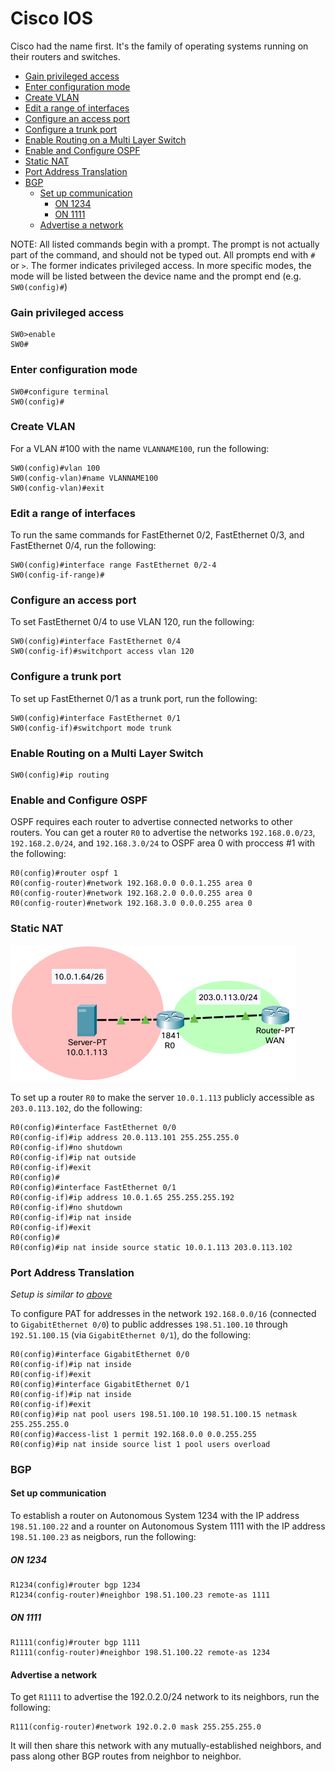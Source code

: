 <!--
SPDX-FileCopyrightText: 2021 - 2024 Eli Array Minkoff

SPDX-License-Identifier: MIT
-->

# Cisco IOS

Cisco had the name first. It's the family of operating systems running on their routers and switches.

<!-- vim-markdown-toc GitLab -->

* [Gain privileged access](#gain-privileged-access)
* [Enter configuration mode](#enter-configuration-mode)
* [Create VLAN](#create-vlan)
* [Edit a range of interfaces](#edit-a-range-of-interfaces)
* [Configure an access port](#configure-an-access-port)
* [Configure a trunk port](#configure-a-trunk-port)
* [Enable Routing on a Multi Layer Switch](#enable-routing-on-a-multi-layer-switch)
* [Enable and Configure OSPF](#enable-and-configure-ospf)
* [Static NAT](#static-nat)
* [Port Address Translation](#port-address-translation)
* [BGP](#bgp)
  * [Set up communication](#set-up-communication)
    * [ON 1234](#on-1234)
    * [ON 1111](#on-1111)
  * [Advertise a network](#advertise-a-network)

<!-- vim-markdown-toc -->

NOTE: All listed commands begin with a prompt. The prompt is not actually part of the command, and should not be typed out. All prompts end with `#` or `>`. The former indicates privileged access. In more specific modes, the mode will be listed between the device name and the prompt end (e.g. `SW0(config)#`)

### Gain privileged access
```cisco
SW0>enable
SW0#
```

### Enter configuration mode
```cisco
SW0#configure terminal
SW0(config)#
```

### Create VLAN
For a VLAN #100 with the name `VLANNAME100`, run the following:
```cisco
SW0(config)#vlan 100
SW0(config-vlan)#name VLANNAME100
SW0(config-vlan)#exit
```

### Edit a range of interfaces
To run the same commands for FastEthernet 0/2, FastEthernet 0/3, and FastEthernet 0/4, run the following:
```cisco
SW0(config)#interface range FastEthernet 0/2-4
SW0(config-if-range)#
```

### Configure an access port
To set FastEthernet 0/4 to use VLAN 120, run the following:
```cisco
SW0(config)#interface FastEthernet 0/4
SW0(config-if)#switchport access vlan 120
```

### Configure a trunk port
To set up FastEthernet 0/1 as a trunk port, run the following:
```cisco
SW0(config)#interface FastEthernet 0/1
SW0(config-if)#switchport mode trunk
```

### Enable Routing on a Multi Layer Switch
```cisco
SW0(config)#ip routing
```

### Enable and Configure OSPF
OSPF requires each router to advertise connected networks to other routers. You can get a router `R0` to advertise the networks `192.168.0.0/23`, `192.168.2.0/24`, and `192.168.3.0/24` to OSPF area 0 with proccess #1 with the following:

```cisco
R0(config)#router ospf 1
R0(config-router)#network 192.168.0.0 0.0.1.255 area 0
R0(config-router)#network 192.168.2.0 0.0.0.255 area 0
R0(config-router)#network 192.168.3.0 0.0.0.255 area 0
```

### Static NAT
![Screenshot of sample setup in Cisco Packet Tracer](img/Cisco-IOS-img1.png)

To set up a router `R0` to make the server `10.0.1.113` publicly accessible as `203.0.113.102`, do the following:
```cisco
R0(config)#interface FastEthernet 0/0
R0(config-if)#ip address 20.0.113.101 255.255.255.0
R0(config-if)#no shutdown
R0(config-if)#ip nat outside
R0(config-if)#exit
R0(config)#
R0(config)#interface FastEthernet 0/1
R0(config-if)#ip address 10.0.1.65 255.255.255.192
R0(config-if)#no shutdown
R0(config-if)#ip nat inside
R0(config-if)#exit
R0(config)#
R0(config)#ip nat inside source static 10.0.1.113 203.0.113.102
```

### Port Address Translation
*Setup is similar to [above](#static-nat)*

To configure PAT for addresses in the network `192.168.0.0/16` (connected to `GigabitEthernet 0/0`) to public addresses `198.51.100.10` through `192.51.100.15` (via `GigabitEthernet 0/1`), do the following:
```cisco
R0(config)#interface GigabitEthernet 0/0
R0(config-if)#ip nat inside
R0(config-if)#exit
R0(config)#interface GigabitEthernet 0/1
R0(config-if)#ip nat inside
R0(config-if)#exit
R0(config)#ip nat pool users 198.51.100.10 198.51.100.15 netmask 255.255.255.0
R0(config)#access-list 1 permit 192.168.0.0 0.0.255.255
R0(config)#ip nat inside source list 1 pool users overload
```

### BGP

#### Set up communication

To establish a router on Autonomous System 1234 with the IP address `198.51.100.22` and a rounter on Autonomous System 1111 with the IP address `198.51.100.23` as neigbors, run the following:

##### ON 1234
```cisco
R1234(config)#router bgp 1234
R1234(config-router)#neighbor 198.51.100.23 remote-as 1111
```

##### ON 1111
```cisco
R1111(config)#router bgp 1111
R1111(config-router)#neighbor 198.51.100.22 remote-as 1234
```

#### Advertise a network

To get `R1111` to advertise the 192.0.2.0/24 network to its neighbors, run the following:
```cisco
R111(config-router)#network 192.0.2.0 mask 255.255.255.0
```
It will then share this network with any mutually-established neighbors, and pass along other BGP routes from neighbor to neighbor.
